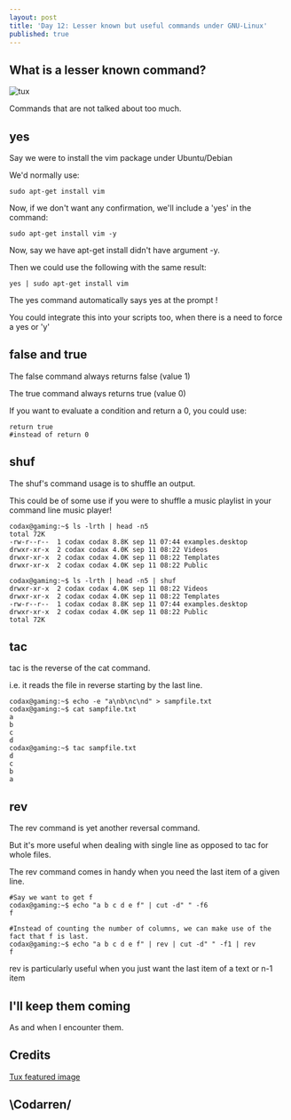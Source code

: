 ```yaml
---
layout: post
title: 'Day 12: Lesser known but useful commands under GNU-Linux'
published: true
---
```

## What is a lesser known command?
![tux](https://github.com/codarrenvelvindron/codarrenvelvindron.github.io/raw/master/images/154px-Tux-simple.svg.png)

Commands that are not talked about too much.

## yes
Say we were to install the vim package under Ubuntu/Debian

We'd normally use:
```
sudo apt-get install vim
```

Now, if we don't want any confirmation, we'll include a 'yes' in the command:
```
sudo apt-get install vim -y
```


Now, say we have apt-get install didn't have argument -y.

Then we could use the following with the same result:
```
yes | sudo apt-get install vim
```

The yes command automatically says yes at the prompt !

You could integrate this into your scripts too, when there is a need to force a yes or 'y'


## false and true

The false command always returns false (value 1)

The true command always returns true (value 0)

If you want to evaluate a condition and return a 0, you could use:
```
return true
#instead of return 0
```

## shuf
The shuf's command usage is to shuffle an output.

This could be of some use if you were to shuffle a music playlist in your command line music player!

```
codax@gaming:~$ ls -lrth | head -n5
total 72K
-rw-r--r--  1 codax codax 8.8K sep 11 07:44 examples.desktop
drwxr-xr-x  2 codax codax 4.0K sep 11 08:22 Videos
drwxr-xr-x  2 codax codax 4.0K sep 11 08:22 Templates
drwxr-xr-x  2 codax codax 4.0K sep 11 08:22 Public

codax@gaming:~$ ls -lrth | head -n5 | shuf
drwxr-xr-x  2 codax codax 4.0K sep 11 08:22 Videos
drwxr-xr-x  2 codax codax 4.0K sep 11 08:22 Templates
-rw-r--r--  1 codax codax 8.8K sep 11 07:44 examples.desktop
drwxr-xr-x  2 codax codax 4.0K sep 11 08:22 Public
total 72K
```

## tac
tac is the reverse of the cat command.

i.e. it reads the file in reverse starting by the last line.

```
codax@gaming:~$ echo -e "a\nb\nc\nd" > sampfile.txt
codax@gaming:~$ cat sampfile.txt 
a
b
c
d
codax@gaming:~$ tac sampfile.txt 
d
c
b
a
```

## rev
The rev command is yet another reversal command.

But it's more useful when dealing with single line as opposed to tac for whole files.

The rev command comes in handy when you need the last item of a given line.

```
#Say we want to get f
codax@gaming:~$ echo "a b c d e f" | cut -d" " -f6
f

#Instead of counting the number of columns, we can make use of the fact that f is last.
codax@gaming:~$ echo "a b c d e f" | rev | cut -d" " -f1 | rev
f
```
rev is particularly useful when you just want the last item of a text or n-1 item


## I'll keep them coming
As and when I encounter them.

## Credits
[Tux featured image](https://upload.wikimedia.org/wikipedia/commons/thumb/2/2b/Tux-simple.svg/154px-Tux-simple.svg.png)

## \Codarren/